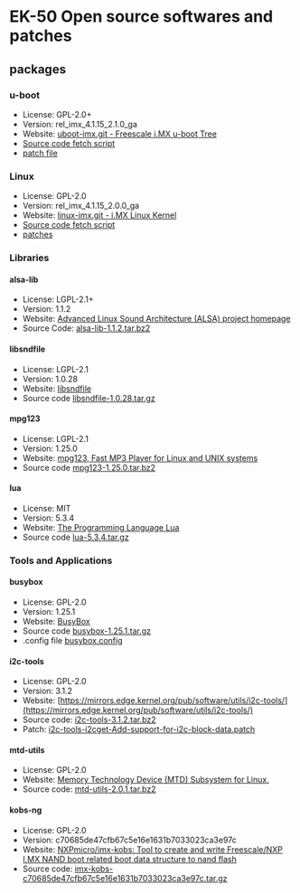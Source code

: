 # EK-50 Open source softwares and patches

## packages

### u-boot
- License: GPL-2.0+ 
- Version: rel_imx_4.1.15_2.1.0_ga
- Website: [uboot-imx.git - Freescale i.MX u-boot Tree](http://git.freescale.com/git/cgit.cgi/imx/uboot-imx.git)
- [Source code fetch script](https://github.com/korginc/EK-50_OSS/blob/master/u-boot/fetch_uboot-imx_sources.sh)
- [patch file](https://github.com/korginc/EK-50_OSS/blob/master/u-boot/ek-50-u-boot.patch)

### Linux
- License: GPL-2.0
- Version: rel_imx_4.1.15_2.0.0_ga
- Website: [linux-imx.git - i.MX Linux Kernel](http://git.freescale.com/git/cgit.cgi/imx/linux-imx.git)
- [Source code fetch script](https://github.com/korginc/EK-50_OSS/blob/master/linux/fetch_kernel_sources.sh)
- [patches](https://github.com/korginc/EK-50_OSS/tree/master/linux/patches)

### Libraries
#### alsa-lib
- License: LGPL-2.1+
- Version: 1.1.2
- Website: [Advanced Linux Sound Architecture (ALSA) project homepage](https://www.alsa-project.org/main/index.php/Main_Page)
- Source Code: [alsa-lib-1.1.2.tar.bz2](https://github.com/korginc/EK-50_OSS/blob/master/libs/alsa-lib-1.1.2.tar.bz2)

#### libsndfile
- License: LGPL-2.1
- Version: 1.0.28
- Website: [libsndfile](http://www.mega-nerd.com/libsndfile/)
- Source code [libsndfile-1.0.28.tar.gz](https://github.com/korginc/EK-50_OSS/blob/master/libs/libsndfile-1.0.28.tar.gz)

#### mpg123
- License: LGPL-2.1
- Version: 1.25.0
- Website: [mpg123, Fast MP3 Player for Linux and UNIX systems](https://www.mpg123.de/)
- Source code [mpg123-1.25.0.tar.bz2](https://github.com/korginc/EK-50_OSS/blob/master/libs/mpg123-1.25.0.tar.bz2)

#### lua
- License: MIT
- Version: 5.3.4
- Website: [The Programming Language Lua](https://www.lua.org/)
- Source code [lua-5.3.4.tar.gz](https://github.com/korginc/EK-50_OSS/blob/master/libs/lua-5.3.4.tar.gz)

### Tools and Applications
#### busybox
- License: GPL-2.0
- Version: 1.25.1
- Website: [BusyBox](https://www.busybox.net/)
- Source code [busybox-1.25.1.tar.gz](https://github.com/korginc/EK-50_OSS/blob/master/tools/busybox-1.25.1.tar.gz)
- .config file [busybox.config](https://github.com/korginc/EK-50_OSS/blob/master/tools/busybox.config)

#### i2c-tools
- License: GPL-2.0
- Version: 3.1.2
- Website: [https://mirrors.edge.kernel.org/pub/software/utils/i2c-tools/](https://mirrors.edge.kernel.org/pub/software/utils/i2c-tools/)
- Source code: [i2c-tools-3.1.2.tar.bz2](https://github.com/korginc/EK-50_OSS/blob/master/tools/i2c-tools/i2c-tools-3.1.2.tar.bz2)
- Patch: [i2c-tools-i2cget-Add-support-for-i2c-block-data.patch](https://github.com/korginc/EK-50_OSS/blob/master/tools/i2c-tools/i2c-tools-i2cget-Add-support-for-i2c-block-data.patch)

#### mtd-utils
- License: GPL-2.0
- Website: [Memory Technology Device (MTD) Subsystem for Linux.](http://www.linux-mtd.infradead.org/)
- Source code: [mtd-utils-2.0.1.tar.bz2](https://github.com/korginc/EK-50_OSS/blob/master/tools/mtd-utils-2.0.1.tar.bz2)

#### kobs-ng
- License: GPL-2.0
- Version: c70685de47cfb67c5e16e1631b7033023ca3e97c
- Website: [NXPmicro/imx-kobs: Tool to create and write Freescale/NXP I.MX NAND boot related boot data structure to nand flash](https://github.com/NXPmicro/imx-kobs)
- Source code: [imx-kobs-c70685de47cfb67c5e16e1631b7033023ca3e97c.tar.gz](https://github.com/korginc/EK-50_OSS/blob/master/tools/imx-kobs-c70685de47cfb67c5e16e1631b7033023ca3e97c.tar.gz)